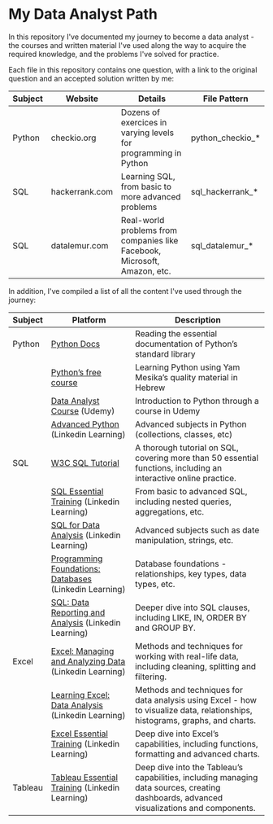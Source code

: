# My Data Analyst Path

In this repository I've documented my journey to become a data analyst - the courses and written material I've used along the way to acquire the required knowledge, and the problems I've solved for practice.

Each file in this repository contains one question, with a link to the original question and an accepted solution written by me:

| Subject | Website | Details | File Pattern |
| ------- | ------- | ------- | ------------ |
| Python | checkio.org | Dozens of exercices in varying levels for programming in Python | python\_checkio\_\* |
| SQL | hackerrank.com | Learning SQL, from basic to more advanced problems | sql\_hackerrank\_\* |
| SQL | datalemur.com | Real-world problems from companies like Facebook, Microsoft, Amazon, etc. | sql\_datalemur\_\* |

In addition, I've compiled a list of all the content I've used through the journey:

| Subject | Platform | Description |
| ------- | -------- | ----------- |
| Python | [Python Docs](https://docs.python.org/3/tutorial/index.html) | Reading the essential documentation of Python’s standard library |
|  | [Python’s free course](https://github.com/PythonFreeCourse/Notebooks/blob/master/README.md) | Learning Python using Yam Mesika’s quality material in Hebrew |
|  | [Data Analyst Course](https://www.udemy.com/course/the-data-analyst-course-complete-data-analyst-bootcamp/) (Udemy) | Introduction to Python through a course in Udemy |
|  | [Advanced Python](https://www.linkedin.com/learning/advanced-python?trk=learning-certificate_detail_search-card&upsellOrderOrigin=default_guest_learning) (Linkedin Learning) | Advanced subjects in Python (collections, classes, etc) |
| SQL | [W3C SQL Tutorial](https://www.w3schools.com/sql/) | A thorough tutorial on SQL, covering more than 50 essential functions, including an interactive online practice. |
|  | [SQL Essential Training](https://www.linkedin.com/learning/sql-essential-training-20685933?trk=learning-certificate_detail_search-card&upsellOrderOrigin=default_guest_learning) (Linkedin Learning) | From basic to advanced SQL, including nested queries, aggregations, etc. |
|  | [SQL for Data Analysis](https://www.linkedin.com/learning/sql-for-data-analysis?trk=learning-certificate_detail_search-card&upsellOrderOrigin=default_guest_learning) (Linkedin Learning) | Advanced subjects such as date manipulation, strings, etc. |
|  | [Programming Foundations: Databases](https://www.linkedin.com/learning/programming-foundations-databases-2?trk=learning-certificate_detail_search-card&upsellOrderOrigin=default_guest_learning) (Linkedin Learning) | Database foundations - relationships, key types, data types, etc. |
|  | [SQL: Data Reporting and Analysis](https://www.linkedin.com/learning/sql-data-reporting-and-analysis-18082247?trk=learning-certificate_detail_search-card&upsellOrderOrigin=default_guest_learning) (Linkedin Learning) | Deeper dive into SQL clauses, including LIKE, IN, ORDER BY and GROUP BY. |
| Excel | [Excel: Managing and Analyzing Data](https://www.linkedin.com/learning/excel-managing-and-analyzing-data?trk=learning-certificate_detail_search-card&upsellOrderOrigin=default_guest_learning) (Linkedin Learning) | Methods and techniques for working with real-life data, including cleaning, splitting and filtering. |
|  | [Learning Excel: Data Analysis](https://www.linkedin.com/learning/learning-excel-data-analysis-18868618?trk=learning-certificate_detail_search-card&upsellOrderOrigin=default_guest_learning) (Linkedin Learning) | Methods and techniques for data analysis using Excel - how to visualize data, relationships, histograms, graphs, and charts. |
|  | [Excel Essential Training](https://www.linkedin.com/learning/excel-essential-training-microsoft-365-17231101?trk=learning-certificate_detail_search-card&upsellOrderOrigin=default_guest_learning) (Linkedin Learning) | Deep dive into Excel’s capabilities, including functions, formatting and advanced charts. |
| Tableau | [Tableau Essential Training](https://www.linkedin.com/learning/tableau-essential-training-14959992) (Linkedin Learning) | Deep dive into the Tableau’s capabilities, including managing data sources, creating dashboards, advanced visualizations and components. |
